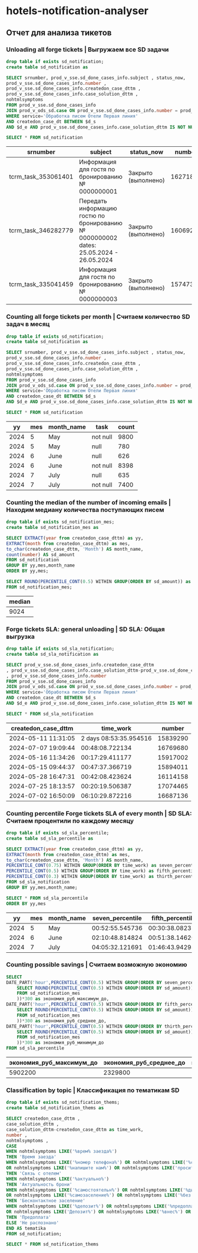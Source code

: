 # hotels-notification-analyser

## Отчет для анализа тикетов

### Unloading all forge tickets | Выгружаем все SD задачи

```sql
drop table if exists sd_notification;
create table sd_notification as

SELECT srnumber, prod_v_sse.sd_done_cases_info.subject , status_now,
prod_v_sse.sd_done_cases_info.number ,
prod_v_sse.sd_done_cases_info.createdon_case_dttm ,
prod_v_sse.sd_done_cases_info.case_solution_dttm ,
nohtmlsymptoms
FROM prod_v_sse.sd_done_cases_info
JOIN prod_v_ods_sd.case ON prod_v_sse.sd_done_cases_info.number = prod_v_ods_sd.case.number
WHERE service='Обработка писем Отели Первая линия'
AND createdon_case_dt BETWEEN $d_s
AND $d_e AND prod_v_sse.sd_done_cases_info.case_solution_dttm IS NOT NULL;

SELECT * FROM sd_notification
```


| srnumber | subject | status_now | number | createdon_case_dttm | case_solution_dttm | nohtmlsymptoms |
| ---------| ------- | ---------- | ------ | --------------------| ------------------ | -------------- |
|tcrm_task_353061401 | Информация для гостя по бронированию № 0000000001 | Закрыто (выполнено) | 16271872 | 2024-06-07 02:03:13 | 2024-06-07 02:16:52 | Тестовое содержание письма|
|tcrm_task_346282779 | Передать информацию гостю по бронированию № 0000000002   dates: 25.05.2024 - 26.05.2024 | Закрыто (выполнено) | 16069295 | 2024-05-25 15:41:24 | 2024-05-25 15:45:28 | Тестовое содержание письма|
|tcrm_task_335041459 | Информация для гостя по бронированию № 0000000003 | Закрыто (выполнено) | 15747333 | 2024-05-03 23:52:09 | 2024-05-04 04:55:13 | Тестовое содержание письма|


### Counting all forge tickets per month | Считаем количество SD задач в месяц

```sql
drop table if exists sd_notification;
create table sd_notification as

SELECT srnumber, prod_v_sse.sd_done_cases_info.subject , status_now,
prod_v_sse.sd_done_cases_info.number ,
prod_v_sse.sd_done_cases_info.createdon_case_dttm ,
prod_v_sse.sd_done_cases_info.case_solution_dttm ,
nohtmlsymptoms
FROM prod_v_sse.sd_done_cases_info
JOIN prod_v_ods_sd.case ON prod_v_sse.sd_done_cases_info.number = prod_v_ods_sd.case.number
WHERE service='Обработка писем Отели Первая линия'
AND createdon_case_dt BETWEEN $d_s
AND $d_e AND prod_v_sse.sd_done_cases_info.case_solution_dttm IS NOT NULL;

SELECT * FROM sd_notification
```


|yy | mes | month_name | task | count|
|--- | --- | --- | --- | ---|
|2024 | 5 | May | not null | 9800|
|2024 | 5 | May | null | 780|
|2024 | 6 | June | null | 626|
|2024 | 6 | June | not null | 8398|
|2024 | 7 | July | null | 635|
|2024 | 7 | July | not null | 7400|


### Counting the median of the number of incoming emails | Находим медиану количества поступающих писем

```sql
drop table if exists sd_notification_mes;
create table sd_notification_mes as

SELECT EXTRACT(year from createdon_case_dttm) as yy,
EXTRACT(month from createdon_case_dttm) as mes, 
to_char(createdon_case_dttm, 'Month') AS month_name,
count(number) AS sd_amount
FROM sd_notification
GROUP BY yy,mes,month_name
ORDER BY yy,mes;

SELECT ROUND(PERCENTILE_CONT(0.5) WITHIN GROUP(ORDER BY sd_amount)) as median
FROM sd_notification_mes;
```

| median |
|--- |
| 9024 |


### Forge tickets SLA: general unloading | SD SLA: Общая выгрузка

```sql
drop table if exists sd_sla_notification;
create table sd_sla_notification as

SELECT prod_v_sse.sd_done_cases_info.createdon_case_dttm 
, prod_v_sse.sd_done_cases_info.case_solution_dttm-prod_v_sse.sd_done_cases_info.createdon_case_dttm as time_work
, prod_v_sse.sd_done_cases_info.number
FROM prod_v_sse.sd_done_cases_info
JOIN prod_v_ods_sd.case ON prod_v_sse.sd_done_cases_info.number = prod_v_ods_sd.case.number
WHERE service='Обработка писем Отели Первая линия' 
AND createdon_case_dt BETWEEN $d_s 
AND $d_e AND prod_v_sse.sd_done_cases_info.case_solution_dttm IS NOT NULL;

SELECT * FROM sd_sla_notification
```

|createdon_case_dttm | time_work | number|
|--- | --- | ---|
|2024-05-11   11:31:05 | 2 days 08:53:35.954516 | 15839290|
|2024-07-07   19:09:44 | 00:48:08.722134 | 16769680|
|2024-05-16   11:34:26 | 00:17:29.411177 | 15917002|
|2024-05-15   09:44:37 | 00:47:37.366719 | 15894011|
|2024-05-28   16:47:31 | 00:42:08.423624 | 16114158|
|2024-07-25   18:13:57 | 00:20:19.506387 | 17074465|
|2024-07-02   16:50:09 | 06:10:29.872216 | 16687136|

### Counting percentile Forge tickets SLA of every month | SD SLA: Считаем процентили по каждому месяцу

```sql
drop table if exists sd_sla_percentile;
create table sd_sla_percentile as

SELECT EXTRACT(year from createdon_case_dttm) as yy,
EXTRACT(month from createdon_case_dttm) as mes, 
to_char(createdon_case_dttm, 'Month') AS month_name,
PERCENTILE_CONT(0.75) WITHIN GROUP(ORDER BY time_work) as seven_percentile,
PERCENTILE_CONT(0.5) WITHIN GROUP(ORDER BY time_work) as fifth_percentile,
PERCENTILE_CONT(0.3) WITHIN GROUP(ORDER BY time_work) as thirth_percentile
FROM sd_sla_notification
GROUP BY yy,mes,month_name;

SELECT * FROM sd_sla_percentile
ORDER BY yy,mes
```

|yy | mes | month_name | seven_percentile | fifth_percentile | thirth_percentile|
|--- | --- | --- | --- | --- | ---|
|2024 | 5 | May | 00:52:55.545736 | 00:30:38.082359 | 00:19:51.782969|
|2024 | 6 | June | 02:10:48.814824 | 00:51:38.146207 | 00:28:16.921855|
|2024 | 7 | July | 04:05:32.121691 | 01:46:43.942986 | 00:43:45.943785|

### Counting possible savings | Считаем возможную экономию

```sql
SELECT
DATE_PART('hour',PERCENTILE_CONT(0.5) WITHIN GROUP(ORDER BY seven_percentile)*(
    SELECT ROUND(PERCENTILE_CONT(0.5) WITHIN GROUP(ORDER BY sd_amount)) as median
    FROM sd_notification_mes
    ))*300 as экономия_руб_максимум_до,
DATE_PART('hour',PERCENTILE_CONT(0.5) WITHIN GROUP(ORDER BY fifth_percentile)*(
    SELECT ROUND(PERCENTILE_CONT(0.5) WITHIN GROUP(ORDER BY sd_amount)) as median
    FROM sd_notification_mes
    ))*300 as экономия_руб_среднее_до,
DATE_PART('hour',PERCENTILE_CONT(0.5) WITHIN GROUP(ORDER BY thirth_percentile)*(
    SELECT ROUND(PERCENTILE_CONT(0.5) WITHIN GROUP(ORDER BY sd_amount)) as median
    FROM sd_notification_mes
    ))*300 as экономия_руб_минимум_до
FROM sd_sla_percentile
```

|экономия_руб_максимум_до | экономия_руб_среднее_до | экономия_руб_минимум_до|
|--- | --- | ---|
|5902200 | 2329800 | 1275900|


### Classification by topic | Классификация по тематикам SD

```sql
drop table if exists sd_notification_thems;
create table sd_notification_thems as

SELECT createdon_case_dttm , 
case_solution_dttm , 
case_solution_dttm-createdon_case_dttm as time_work,
number , 
nohtmlsymptoms ,
CASE
WHEN nohtmlsymptoms LIKE('%врем% заезда%')
THEN 'Время заезда'
WHEN nohtmlsymptoms LIKE('%номер телефона%') OR nohtmlsymptoms LIKE('%свяжитесь%') OR nohtmlsymptoms LIKE('%связаться%') 
OR nohtmlsymptoms LIKE('%напишите нам%') OR nohtmlsymptoms LIKE('просит связаться')OR nohtmlsymptoms LIKE('%инструкци% по заселению%')
THEN 'Связь с отелем'
WHEN nohtmlsymptoms LIKE('%актуально%')
THEN 'Актуальность брони'
WHEN nohtmlsymptoms LIKE('%самостоятельн%') OR nohtmlsymptoms LIKE('%дистанцион%') OR nohtmlsymptoms LIKE('%бесконтактн%')
OR nohtmlsymptoms LIKE('%самозаселение%') OR nohtmlsymptoms LIKE('%без ресепш%')
THEN 'Бесконтактное заселение'
WHEN nohtmlsymptoms LIKE('%депозит%') OR nohtmlsymptoms LIKE('%предоплат%') OR nohtmlsymptoms LIKE('Предоплат%') OR nohtmlsymptoms LIKE('%оплат%')
OR nohtmlsymptoms LIKE('Депозит%') OR nohtmlsymptoms LIKE('%внес%') OR nohtmlsymptoms LIKE('%переве%')
THEN 'Предоплата'
ELSE 'Не распознано'
END AS tematika
FROM sd_notification;

SELECT * FROM sd_notification_thems
```

